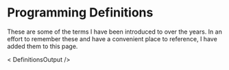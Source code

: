 # Programming Definitions

These are some of the terms I have been introduced to over the years. In an effort to remember these and have a convenient place to reference, I have added them to this page.

< DefinitionsOutput />

